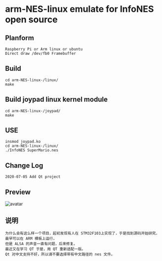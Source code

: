 # arm-NES-linux emulate for InfoNES open source
## Planform
	Raspberry Pi or Arm linux or ubuntu
	Direct draw /dev/fb0 Framebuffer

## Build
	cd arm-NES-linux-/linux/
	make

## Build joypad linux kernel module
	cd arm-NES-linux-/joypad/
	make


## USE
	insmod joypad.ko
	cd arm-NES-linux-/linux/
	./InfoNES SuperMario.nes

## Change Log
	2020-07-05 Add Qt project

## Preview
![avatar](https://github.com/nejidev/arm-NES-linux/blob/master/Qt/qt_nes.jpg?raw=true )

## 说明
	为什么会有这么样一个项目，起初发现有人在 STM32F103上实现了，于是找到源码开始研究，最早可以在 ARM 裸板上运行，
	但是 ALSA 的声音一直有问题，后来修复。
	最近又在学习 QT 于是，用 QT 重新适配一版。
	Qt 对中文支持不好，所以请不要选择带有中文路径的 nes 文件。

 